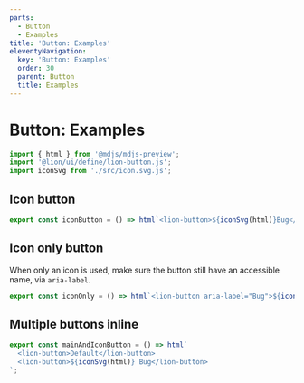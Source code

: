```yaml
---
parts:
  - Button
  - Examples
title: 'Button: Examples'
eleventyNavigation:
  key: 'Button: Examples'
  order: 30
  parent: Button
  title: Examples
---
```


# Button: Examples

```js script
import { html } from '@mdjs/mdjs-preview';
import '@lion/ui/define/lion-button.js';
import iconSvg from './src/icon.svg.js';
```

## Icon button

```js preview-story
export const iconButton = () => html`<lion-button>${iconSvg(html)}Bug</lion-button>`;
```

## Icon only button

When only an icon is used, make sure the button still have an accessible name, via `aria-label`.

```js preview-story
export const iconOnly = () => html`<lion-button aria-label="Bug">${iconSvg(html)}</lion-button>`;
```

## Multiple buttons inline

```js preview-story
export const mainAndIconButton = () => html`
  <lion-button>Default</lion-button>
  <lion-button>${iconSvg(html)} Bug</lion-button>
`;
```
